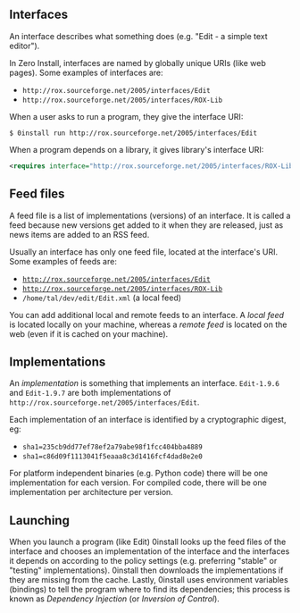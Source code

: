 ## Interfaces

An interface describes what something does (e.g. "Edit - a simple text editor").

In Zero Install, interfaces are named by globally unique URIs (like web pages). Some examples of interfaces are:

- `http://rox.sourceforge.net/2005/interfaces/Edit`
- `http://rox.sourceforge.net/2005/interfaces/ROX-Lib`

When a user asks to run a program, they give the interface URI:

```shell
$ 0install run http://rox.sourceforge.net/2005/interfaces/Edit
```

When a program depends on a library, it gives library's interface URI:

```xml
<requires interface="http://rox.sourceforge.net/2005/interfaces/ROX-Lib">
```

## Feed files

A feed file is a list of implementations (versions) of an interface. It is called a feed because new versions get added to it when they are released, just as news items are added to an RSS feed.

Usually an interface has only one feed file, located at the interface's URI. Some examples of feeds are:

- [`http://rox.sourceforge.net/2005/interfaces/Edit`](http://rox.sourceforge.net/2005/interfaces/Edit)
- [`http://rox.sourceforge.net/2005/interfaces/ROX-Lib`](http://rox.sourceforge.net/2005/interfaces/ROX-Lib)
- `/home/tal/dev/edit/Edit.xml` (a local feed)

You can add additional local and remote feeds to an interface. A _local feed_ is located locally on your machine, whereas a _remote feed_ is located on the web (even if it is cached on your machine).

## Implementations

An _implementation_ is something that implements an interface. `Edit-1.9.6` and `Edit-1.9.7` are both implementations of `http://rox.sourceforge.net/2005/interfaces/Edit`.

Each implementation of an interface is identified by a cryptographic digest, eg:

- `sha1=235cb9dd77ef78ef2a79abe98f1fcc404bba4889`
- `sha1=c86d09f1113041f5eaaa8c3d1416fcf4dad8e2e0`

For platform independent binaries (e.g. Python code) there will be one implementation for each version. For compiled code, there will be one implementation per architecture per version.

## Launching

When you launch a program (like Edit) 0install looks up the feed files of the interface and chooses an implementation of the interface and the interfaces it depends on according to the policy settings (e.g. preferring "stable" or "testing" implementations). 0install then downloads the implementations if they are missing from the cache. Lastly, 0install uses environment variables (bindings) to tell the program where to find its dependencies; this process is known as _Dependency Injection_ (or _Inversion of Control_).
